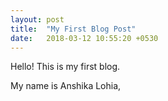 ```yaml
---
layout: post
title:  "My First Blog Post"
date:   2018-03-12 10:55:20 +0530
---
```


Hello!
This is my first blog.

My name is Anshika Lohia, 

